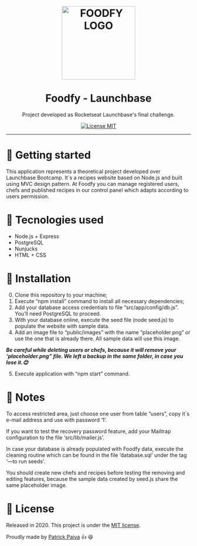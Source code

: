 <h1 align="center">
  <img src="https://github.com/patrickpaiva/launchbase-foodfy/blob/master/public/img/chef.png" alt="FOODFY LOGO" width="200">

<br>  
<br>
 Foodfy - Launchbase
</h1>

<p align="center">Project developed as Rocketseat Launchbase's final challenge.</p>

<p align="center">
  <a href="https://opensource.org/licenses/MIT">
    <img src="https://img.shields.io/badge/License-MIT-blue.svg" alt="License MIT">
  </a>
</p>

<hr />

# :rocket: Getting started

This application represents a theoretical project developed over Launchbase Bootcamp. It´s a recipes website based on Node.js and built using MVC design pattern. At Foodfy you can manage registered users, chefs and published recipes in our control panel which adapts according to users permission.

# :pushpin: Tecnologies used

- Node.js + Express
- PostgreSQL
- Nunjucks
- HTML + CSS

# :construction_worker: Installation

0)	Clone this repository to your machine;
1)	Execute “npm install” command to install all necessary dependencies;
2)	Add your database access credentials to file “src/app/config/db.js”. You’ll need PostgreSQL to proceed.
3)	With your database online, execute the seed file (node seed.js) to populate the website with sample data.
4)	Add an image file to “public/images” with the name “placeholder.png” or use the one that is already there. All sample data will use this image.

**_Be careful while deleting users or chefs, because it will remove your ‘placeholder.png” file. We left a backup in the same folder, in case you lose it.😊_**

5)	Execute application with “npm start” command.


# :bookmark_tabs: Notes

To access restricted area, just choose one user from table “users”, copy it´s e-mail address and use with password ‘1’.

If you want to test the recovery password feature, add your Mailtrap configuration to the file ‘src/lib/mailer.js’.

In case your database is already populated with Foodfy data, execute the cleaning routine which can be found in the file ‘database.sql’ under the tag ‘—to run seeds’.

You should create new chefs and recipes before testing the removing and editing features, because the sample data created by seed.js share the same placeholder image.


# :blue_book: License

Released in 2020. This project is under the [MIT license](https://github.com/patrickpaiva/launchbase-foodfy/blob/master/LICENSE).

Proudly made by [Patrick Paiva](https://github.com/patrickpaiva) :+1: :satisfied: